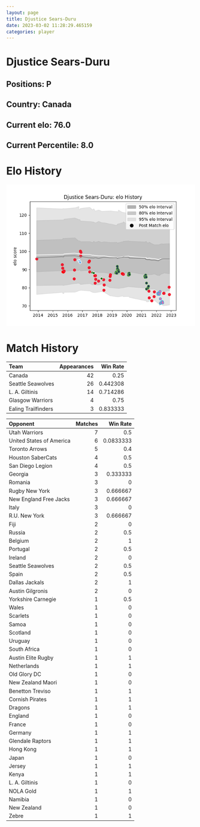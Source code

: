```yaml
---  
layout: page  
title: Djustice Sears-Duru  
date: 2023-03-02 11:28:29.465159  
categories: player  
---
```

# Djustice Sears-Duru

## Positions: P

## Country: Canada

## Current elo: 76.0

## Current Percentile: 8.0

# Elo History


![elo history](history_DjusticeSears-Duru.png)
# Match History


| Team                |   Appearances |   Win Rate |
|:--------------------|--------------:|-----------:|
| Canada              |            42 |   0.25     |
| Seattle Seawolves   |            26 |   0.442308 |
| L. A. Giltinis      |            14 |   0.714286 |
| Glasgow Warriors    |             4 |   0.75     |
| Ealing Trailfinders |             3 |   0.833333 |

| Opponent                 |   Matches |   Win Rate |
|:-------------------------|----------:|-----------:|
| Utah Warriors            |         7 |  0.5       |
| United States of America |         6 |  0.0833333 |
| Toronto Arrows           |         5 |  0.4       |
| Houston SaberCats        |         4 |  0.5       |
| San Diego Legion         |         4 |  0.5       |
| Georgia                  |         3 |  0.333333  |
| Romania                  |         3 |  0         |
| Rugby New York           |         3 |  0.666667  |
| New England Free Jacks   |         3 |  0.666667  |
| Italy                    |         3 |  0         |
| R.U. New York            |         3 |  0.666667  |
| Fiji                     |         2 |  0         |
| Russia                   |         2 |  0.5       |
| Belgium                  |         2 |  1         |
| Portugal                 |         2 |  0.5       |
| Ireland                  |         2 |  0         |
| Seattle Seawolves        |         2 |  0.5       |
| Spain                    |         2 |  0.5       |
| Dallas Jackals           |         2 |  1         |
| Austin Gilgronis         |         2 |  0         |
| Yorkshire Carnegie       |         1 |  0.5       |
| Wales                    |         1 |  0         |
| Scarlets                 |         1 |  0         |
| Samoa                    |         1 |  0         |
| Scotland                 |         1 |  0         |
| Uruguay                  |         1 |  0         |
| South Africa             |         1 |  0         |
| Austin Elite Rugby       |         1 |  1         |
| Netherlands              |         1 |  1         |
| Old Glory DC             |         1 |  0         |
| New Zealand Maori        |         1 |  0         |
| Benetton Treviso         |         1 |  1         |
| Cornish Pirates          |         1 |  1         |
| Dragons                  |         1 |  1         |
| England                  |         1 |  0         |
| France                   |         1 |  0         |
| Germany                  |         1 |  1         |
| Glendale Raptors         |         1 |  1         |
| Hong Kong                |         1 |  1         |
| Japan                    |         1 |  0         |
| Jersey                   |         1 |  1         |
| Kenya                    |         1 |  1         |
| L. A. Giltinis           |         1 |  0         |
| NOLA Gold                |         1 |  1         |
| Namibia                  |         1 |  0         |
| New Zealand              |         1 |  0         |
| Zebre                    |         1 |  1         |